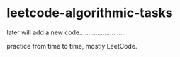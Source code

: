 # leetcode-algorithmic-tasks

later will add a new code..........................

practice from time to time,
mostly LeetCode.



